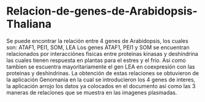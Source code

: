 # Relacion-de-genes-de-Arabidopsis-Thaliana
Se puede encontrar la relación entre 4 genes de Arabidopsis, los cuales son: ATAF1, PEI1, SOM, LEA
Los genes ATAF1, PEI1 y SOM se encuentran relacionados por interacciónes fisicas entre proteinas kinasas y deshindrina las cuales tienen respuesta en plantas para el estres y el frio.
Asi como tambien se escuentra mayoritariamente el gen LEA en coexpresión con las proteinas y deshindrinas.
La obtención de estas relaciones se obtuvieron de la aplicación Genomania en la cual se introducieron los 4 genes de interes, la aplicación arrojo los datos ya colocados en el documento asi como las 3 maneras de relaciones que se muestra en las imagenes plasmadas. 
